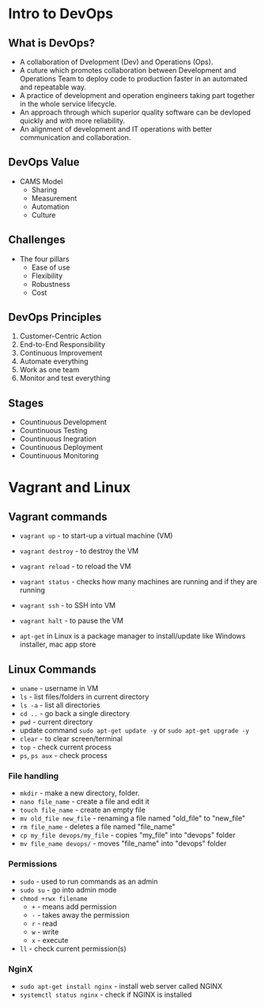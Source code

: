 # Intro to DevOps
## What is DevOps?
* A collaboration of Dvelopment (Dev) and Operations (Ops).
* A cuture which promotes collaboration between Development and Operations Team to deploy code to production faster in an automated and repeatable way.
* A practice of development and operation engineers taking part together in the whole service lifecycle.
* An approach through which superior quality software can be devloped quickly and with more reliability.
* An alignment of development and IT operations with better communication and collaboration.

## DevOps Value
* CAMS Model
  * Sharing
  * Measurement
  * Automation
  * Culture

## Challenges
* The four pillars
  * Ease of use
  * Flexibility
  * Robustness
  * Cost

## DevOps Principles
1. Customer-Centric Action
2. End-to-End Responsibility
3. Continuous Improvement
4. Automate everything
5. Work as one team
6. Monitor and test everything

## Stages
* Countinuous Development
* Countinuous Testing
* Countinuous Inegration
* Countinuous Deployment
* Countinuous Monitoring

# Vagrant and Linux
## Vagrant commands
* `vagrant up` - to start-up a virtual machine (VM)
* `vagrant destroy` - to destroy the VM
* `vagrant reload` - to reload the VM
* `vagrant status` - checks how many machines are running and if they are running
* `vagrant ssh` - to SSH into VM
* `vagrant halt` - to pause the VM

* `apt-get` in Linux is a package manager to install/update like Windows installer, mac app store

## Linux Commands
* `uname` - username in VM
* `ls` - list files/folders in current directory
* `ls -a` - list all directories
* `cd ..` - go back a single directory
* `pwd` - current directory
* update command `sudo apt-get update -y` or `sudo apt-get upgrade -y` 
* `clear` - to clear screen/terminal
* `top` - check current process
* `ps`, `ps aux` - check process

### File handling
* `mkdir` - make a new directory, folder.
* `nano file_name` - create a file and edit it
* `touch file_name` - create an empty file
* `mv old_file new_file` - renaming a file named "old_file" to "new_file"
* `rm file_name` - deletes a file named "file_name"
* `cp my_file devops/my_file` - copies "my_file" into "devops" folder
* `mv file_name devops/` - moves "file_name" into "devops" folder

### Permissions
* `sudo` - used to run commands as an admin
* `sudo su` - go into admin mode
* `chmod +rwx filename`
  * `+` - means add permission
  * `-` - takes away the permission
  * `r` - read
  * `w` - write
  * `x` - execute
* `ll` - check current permission(s)

### NginX
* `sudo apt-get install nginx` - install web server called NGINX
* `systemctl status nginx` - check if NGINX is installed
